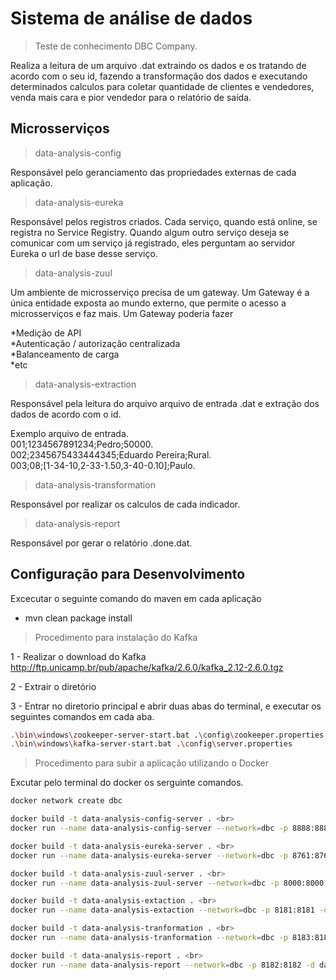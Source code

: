 # Sistema de análise de dados
> Teste de conhecimento DBC Company.

Realiza a leitura de um arquivo .dat extraindo os dados e os tratando de acordo com o seu id, fazendo a transformação dos dados e executando determinados calculos para coletar quantidade de clientes e vendedores, venda mais cara e pior vendedor para o relatório de saída. 

## Microsserviços

> data-analysis-config

Responsável pelo geranciamento das propriedades externas de cada aplicação.

> data-analysis-eureka

Responsável pelos registros criados. 
Cada serviço, quando está online, se registra no Service Registry. Quando algum outro serviço deseja se comunicar com um serviço já registrado, eles perguntam ao servidor Eureka o url de base desse serviço.

> data-analysis-zuul

Um ambiente de microsserviço precisa de um gateway. Um Gateway é a única entidade exposta ao mundo externo, que permite o acesso a microsserviços e faz mais. Um Gateway poderia fazer

*Medição de API<br>
*Autenticação / autorização centralizada<br>
*Balanceamento de carga<br>
*etc<br>

> data-analysis-extraction

Responsável pela leitura do arquivo arquivo de entrada .dat e extração dos dados de acordo com o id.

Exemplo arquivo de entrada.<br>
001;1234567891234;Pedro;50000.<br>
002;2345675433444345;Eduardo Pereira;Rural.<br>
003;08;[1-34-10,2-33-1.50,3-40-0.10];Paulo.<br>

> data-analysis-transformation

Responsável por realizar os calculos de cada indicador.

> data-analysis-report

Responsável por gerar o relatório .done.dat.


## Configuração para Desenvolvimento

Excecutar o seguinte comando do maven em cada aplicação 

* mvn clean package install

> Procedimento para instalação do Kafka

1 - Realizar o download do Kafka<br>
http://ftp.unicamp.br/pub/apache/kafka/2.6.0/kafka_2.12-2.6.0.tgz

2 - Extrair o diretório

3 - Entrar no diretorio principal e abrir duas abas do terminal, e executar os seguintes comandos em cada aba.<br>
```sh
.\bin\windows\zookeeper-server-start.bat .\config\zookeeper.properties <br>
.\bin\windows\kafka-server-start.bat .\config\server.properties
```

> Procedimento para subir a aplicação utilizando o Docker

Excutar pelo terminal do docker os serguinte comandos.

```sh
docker network create dbc

docker build -t data-analysis-config-server . <br>
docker run --name data-analysis-config-server --network=dbc -p 8888:8888 -d data-analysis-config-server

docker build -t data-analysis-eureka-server . <br>
docker run --name data-analysis-eureka-server --network=dbc -p 8761:8761 -d data-analysis-eureka-server

docker build -t data-analysis-zuul-server . <br>
docker run --name data-analysis-zuul-server --network=dbc -p 8000:8000 -d data-analysis-zuul-server

docker build -t data-analysis-extaction . <br>
docker run --name data-analysis-extaction --network=dbc -p 8181:8181 -d data-analysis-extaction

docker build -t data-analysis-tranformation . <br>
docker run --name data-analysis-tranformation --network=dbc -p 8183:8183 -d data-analysis-tranformation

docker build -t data-analysis-report . <br>
docker run --name data-analysis-report --network=dbc -p 8182:8182 -d data-analysis-report
```
